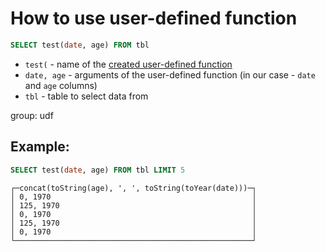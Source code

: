 # How to use user-defined function

```sql
SELECT test(date, age) FROM tbl
```

- `test(` - name of the [created user-defined function](/clickhouse/how-to-create-user-defined-function)
- `date, age` - arguments of the user-defined function (in our case - `date` and `age` columns)
- `tbl` - table to select data from

group: udf

## Example: 
```sql
SELECT test(date, age) FROM tbl LIMIT 5
```
```
┌─concat(toString(age), ', ', toString(toYear(date)))─┐
│ 0, 1970                                             │
│ 125, 1970                                           │
│ 0, 1970                                             │
│ 125, 1970                                           │
│ 0, 1970                                             │
└─────────────────────────────────────────────────────┘
```

